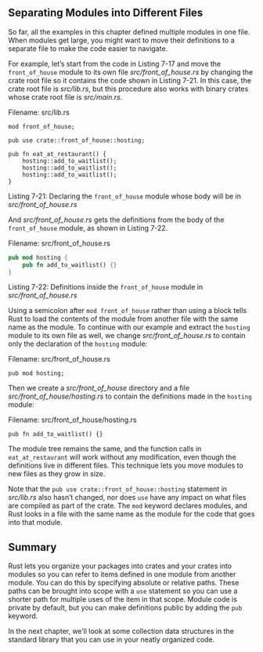 ## Separating Modules into Different Files

So far, all the examples in this chapter defined multiple modules in one file.
When modules get large, you might want to move their definitions to a separate
file to make the code easier to navigate.

For example, let’s start from the code in Listing 7-17 and move the
`front_of_house` module to its own file *src/front_of_house.rs* by changing the
crate root file so it contains the code shown in Listing 7-21. In this case,
the crate root file is *src/lib.rs*, but this procedure also works with binary
crates whose crate root file is *src/main.rs*.

<span class="filename">Filename: src/lib.rs</span>

```rust,ignore
mod front_of_house;

pub use crate::front_of_house::hosting;

pub fn eat_at_restaurant() {
    hosting::add_to_waitlist();
    hosting::add_to_waitlist();
    hosting::add_to_waitlist();
}
```

<span class="caption">Listing 7-21: Declaring the `front_of_house` module whose
body will be in *src/front_of_house.rs*</span>

And *src/front_of_house.rs* gets the definitions from the body of the
`front_of_house` module, as shown in Listing 7-22.

<span class="filename">Filename: src/front_of_house.rs</span>

```rust
pub mod hosting {
    pub fn add_to_waitlist() {}
}
```

<span class="caption">Listing 7-22: Definitions inside the `front_of_house`
module in *src/front_of_house.rs*</span>

Using a semicolon after `mod front_of_house` rather than using a block tells
Rust to load the contents of the module from another file with the same name as
the module. To continue with our example and extract the `hosting` module to
its own file as well, we change *src/front_of_house.rs* to contain only the
declaration of the `hosting` module:

<span class="filename">Filename: src/front_of_house.rs</span>

```
pub mod hosting;
```

Then we create a *src/front_of_house* directory and a file
*src/front_of_house/hosting.rs* to contain the definitions made in the
`hosting` module:

<span class="filename">Filename: src/front_of_house/hosting.rs</span>

```
pub fn add_to_waitlist() {}
```

The module tree remains the same, and the function calls in `eat_at_restaurant`
will work without any modification, even though the definitions live in
different files. This technique lets you move modules to new files as they grow
in size.

Note that the `pub use crate::front_of_house::hosting` statement in
*src/lib.rs* also hasn’t changed, nor does `use` have any impact on what files
are compiled as part of the crate. The `mod` keyword declares modules, and Rust
looks in a file with the same name as the module for the code that goes into
that module.

## Summary

Rust lets you organize your packages into crates and your crates into modules
so you can refer to items defined in one module from another module. You can do
this by specifying absolute or relative paths. These paths can be brought into
scope with a `use` statement so you can use a shorter path for multiple uses of
the item in that scope. Module code is private by default, but you can make
definitions public by adding the `pub` keyword.

In the next chapter, we’ll look at some collection data structures in the
standard library that you can use in your neatly organized code.
